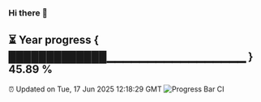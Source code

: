 ### Hi there 👋
⏳ Year progress { █████████████▁▁▁▁▁▁▁▁▁▁▁▁▁▁▁▁▁ } 45.89 %
---
⏰ Updated on Tue, 17 Jun 2025 12:18:29 GMT
![Progress Bar CI](https://github.com/Moyi321/Moyi321/workflows/Progress%20Bar%20CI/badge.svg)
